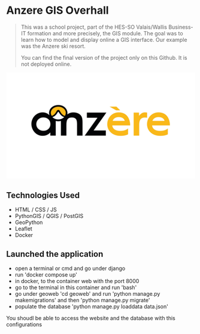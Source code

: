 # Anzere GIS Overhall
> This was a school project, part of the HES-SO Valais/Wallis Business-IT formation and more precisely, the GIS module. The goal was to learn how to model and display online a GIS interface. Our example was the Anzere ski resort.
> 
> You can find the final version of the project only on this Github. It is not deployed online.

<p align="center">
  <img width="600" height="auto" src="images/anzere-logo.png">
</p>

## Technologies Used
- HTML / CSS / JS
- PythonGIS / QGIS / PostGIS
- GeoPython
- Leaflet
- Docker

## Launched the application
- open a terminal or cmd and go under django
- run 'docker compose up'
- in docker, to the container web with the port 8000
- go to the terminal in this container and run 'bash'
- go under geoweb 'cd geoweb' and run 'python manage.py makemigrations' and then 'python manage.py migrate'
- populate the database 'python manage.py loaddata data.json'

You shoudl be able to access the website and the database with this configurations
